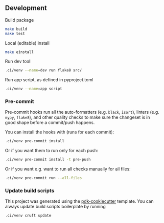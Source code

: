 ## Development

Build package
```sh
make build
make test
```

Local (editable) install
```sh
make einstall
```

Run dev tool
```sh
.ci/venv --name=dev run flake8 src/
```

Run app script, as defined in pyproject.toml
```sh
.ci/venv --name=app script
```

### Pre-commit

Pre-commit hooks run all the auto-formatters (e.g. `black`, `isort`), linters (e.g. `mypy`, `flake8`), and other quality
 checks to make sure the changeset is in good shape before a commit/push happens.

You can install the hooks with (runs for each commit):

```sh
.ci/venv pre-commit install
```

Or if you want them to run only for each push:

```sh
.ci/venv pre-commit install -t pre-push
```

Or if you want e.g. want to run all checks manually for all files:

```sh
.ci/venv pre-commit run --all-files
```

### Update build scripts
This project was generated using the [pdk-cookiecutter](https://github.com/aanatoly/pdk-cookiecutter) template.
You can always update build scripts boilerplate by running
```sh
.ci/venv cruft update
```
